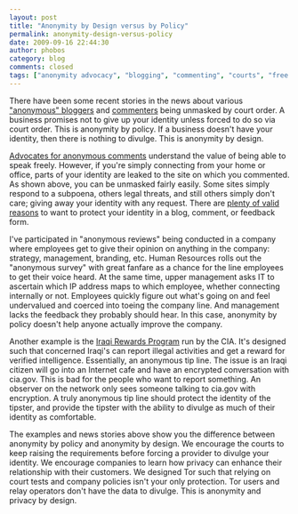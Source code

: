 ```yaml
---
layout: post
title: "Anonymity by Design versus by Policy"
permalink: anonymity-design-versus-policy
date: 2009-09-16 22:44:30
author: phobos
category: blog
comments: closed
tags: ["anonymity advocacy", "blogging", "commenting", "courts", "free speech", "news stories", "online anonymity"]
---
```


There have been some recent stories in the news about various ["anonymous" bloggers](http://www.citmedialaw.org/blog/2009/skanky-blogging-anonymity-and-whats-right) and [commenters](http://www.citmedialaw.org/blog/2009/splitting-digital-baby-california-court-creates-new-procedure-uncovering-anonymous-comment) being unmasked by court order. A business promises not to give up your identity unless forced to do so via court order. This is anonymity by policy. If a business doesn't have your identity, then there is nothing to divulge. This is anonymity by design.

<!-- more -->

[Advocates for anonymous comments](http://www.washingtonpost.com/wp-dyn/content/article/2009/04/08/AR2009040803248.html) understand the value of being able to speak freely. However, if you're simply connecting from your home or office, parts of your identity are leaked to the site on which you commented. As shown above, you can be unmasked fairly easily. Some sites simply respond to a subpoena, others legal threats, and still others simply don't care; giving away your identity with any request. There are [plenty of valid reasons](https://www.torproject.org/torusers) to want to protect your identity in a blog, comment, or feedback form.

I've participated in "anonymous reviews" being conducted in a company where employees get to give their opinion on anything in the company: strategy, management, branding, etc. Human Resources rolls out the "anonymous survey" with great fanfare as a chance for the line employees to get their voice heard. At the same time, upper management asks IT to ascertain which IP address maps to which employee, whether connecting internally or not. Employees quickly figure out what's going on and feel undervalued and coerced into toeing the company line. And management lacks the feedback they probably should hear. In this case, anonymity by policy doesn't help anyone actually improve the company.

Another example is the [Iraqi Rewards Program](https://www.cia.gov/about-cia/iraqi-rewards-program.html) run by the CIA. It's designed such that concerned Iraqi's can report illegal activities and get a reward for verified intelligence. Essentially, an anonymous tip line. The issue is an Iraqi citizen will go into an Internet cafe and have an encrypted conversation with cia.gov. This is bad for the people who want to report something. An observer on the network only sees someone talking to cia.gov with encryption. A truly anonymous tip line should protect the identity of the tipster, and provide the tipster with the ability to divulge as much of their identity as comfortable.

The examples and news stories above show you the difference between anonymity by policy and anonymity by design. We encourage the courts to keep raising the requirements before forcing a provider to divulge your identity. We encourage companies to learn how privacy can enhance their relationship with their customers. We designed Tor such that relying on court tests and company policies isn't your only protection. Tor users and relay operators don't have the data to divulge. This is anonymity and privacy by design.
